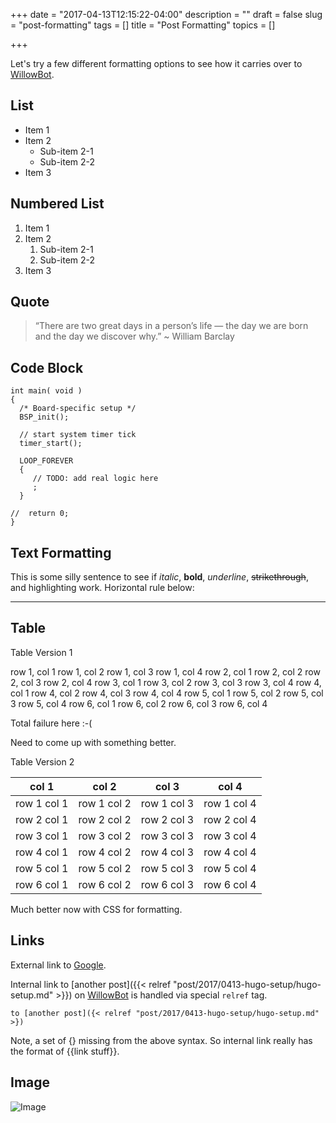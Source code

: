+++
date = "2017-04-13T12:15:22-04:00"
description = ""
draft = false
slug = "post-formatting"
tags = []
title = "Post Formatting"
topics = []

+++

Let's try a few different formatting options to see how it carries over to [WillowBot](http://www.willowbot.com/).

## List

* Item 1
* Item 2
    * Sub-item 2-1
    * Sub-item 2-2
* Item 3

## Numbered List

1. Item 1
2. Item 2
    1. Sub-item 2-1
    2. Sub-item 2-2
3. Item 3

## Quote

> “There are two great days in a person’s life — the day we are born and the day we discover why.” ~ William Barclay

## Code Block

```
int main( void )
{
  /* Board-specific setup */
  BSP_init();
  
  // start system timer tick
  timer_start();
  
  LOOP_FOREVER
  {
     // TODO: add real logic here
     ;
  }
  
//  return 0;
}
```

## Text Formatting

This is some silly sentence to see if *italic*, **bold**, _underline_, ~~strikethrough~~, and highlighting work.
Horizontal rule below:
* * *

## Table 

Table Version 1

row 1, col 1	row 1, col 2	row 1, col 3	row 1, col 4
row 2, col 1	row 2, col 2	row 2, col 3	row 2, col 4
row 3, col 1	row 3, col 2	row 3, col 3	row 3, col 4
row 4, col 1	row 4, col 2	row 4, col 3	row 4, col 4
row 5, col 1	row 5, col 2	row 5, col 3	row 5, col 4
row 6, col 1	row 6, col 2	row 6, col 3	row 6, col 4

Total failure here :-(

Need to come up with something better.

Table Version 2

col 1	| col 2	| col 3	| col 4
---|---|---|---
row 1 col 1	| row 1 col 2	| row 1 col 3	| row 1 col 4
row 2 col 1	| row 2 col 2	| row 2 col 3	| row 2 col 4
row 3 col 1	| row 3 col 2	| row 3 col 3	| row 3 col 4
row 4 col 1	| row 4 col 2	| row 4 col 3	| row 4 col 4
row 5 col 1	| row 5 col 2	| row 5 col 3	| row 5 col 4
row 6 col 1	| row 6 col 2	| row 6 col 3	| row 6 col 4

Much better now with CSS for formatting.

## Links

External link to [Google](http://www.google.com/).

Internal link to [another post]({{< relref "post/2017/0413-hugo-setup/hugo-setup.md" >}}) on [WillowBot](http://www.willowbot.com/) is handled via special `relref` tag.

```
to [another post]({< relref "post/2017/0413-hugo-setup/hugo-setup.md" >})
```

Note, a set of {} missing from the above syntax. So internal link really has the format of {{link stuff}}.

## Image

![Image](/post/2017/0413-post-formatting/post-formatting.png)
